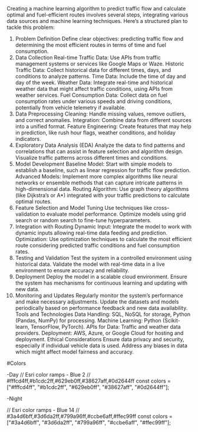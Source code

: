 Creating a machine learning algorithm to predict traffic flow and calculate optimal and fuel-efficient routes involves several steps, integrating various data sources and machine learning techniques. Here’s a structured plan to tackle this problem:

1. Problem Definition
Define clear objectives: predicting traffic flow and determining the most efficient routes in terms of time and fuel consumption.
2. Data Collection
Real-time Traffic Data: Use APIs from traffic management systems or services like Google Maps or Waze.
Historic Traffic Data: Collect historical data for different times, days, and conditions to analyze patterns.
Time Data: Include the time of day and day of the week.
Weather Data: Integrate real-time and historical weather data that might affect traffic conditions, using APIs from weather services.
Fuel Consumption Data: Collect data on fuel consumption rates under various speeds and driving conditions, potentially from vehicle telemetry if available.
3. Data Preprocessing
Cleaning: Handle missing values, remove outliers, and correct anomalies.
Integration: Combine data from different sources into a unified format.
Feature Engineering: Create features that may help in prediction, like rush hour flags, weather conditions, and holiday indicators.
4. Exploratory Data Analysis (EDA)
Analyze the data to find patterns and correlations that can assist in feature selection and algorithm design.
Visualize traffic patterns across different times and conditions.
5. Model Development
Baseline Model: Start with simple models to establish a baseline, such as linear regression for traffic flow prediction.
Advanced Models: Implement more complex algorithms like neural networks or ensemble methods that can capture intricate patterns in high-dimensional data.
Routing Algorithm: Use graph theory algorithms (like Dijkstra’s or A*) integrated with your traffic predictions to calculate optimal routes.
6. Feature Selection and Model Tuning
Use techniques like cross-validation to evaluate model performance.
Optimize models using grid search or random search to fine-tune hyperparameters.
7. Integration with Routing
Dynamic Input: Integrate the model to work with dynamic inputs allowing real-time data feeding and prediction.
Optimization: Use optimization techniques to calculate the most efficient route considering predicted traffic conditions and fuel consumption rates.
8. Testing and Validation
Test the system in a controlled environment using historical data.
Validate the model with real-time data in a live environment to ensure accuracy and reliability.
9. Deployment
Deploy the model in a scalable cloud environment.
Ensure the system has mechanisms for continuous learning and updating with new data.
10. Monitoring and Updates
Regularly monitor the system’s performance and make necessary adjustments.
Update the datasets and models periodically based on performance feedback and new data availability.
Tools and Technologies
Data Handling: SQL, NoSQL for storage, Python (Pandas, NumPy) for processing.
Machine Learning: Python (Scikit-learn, TensorFlow, PyTorch).
APIs for Data: Traffic and weather data providers.
Deployment: AWS, Azure, or Google Cloud for hosting and deployment.
Ethical Considerations
Ensure data privacy and security, especially if individual vehicle data is used.
Address any biases in data which might affect model fairness and accuracy.

#Colors

-Day
// Esri color ramps - Blue 2
// #fffcd4ff,#b1cdc2ff,#629eb0ff,#38627aff,#0d2644ff
const colors = ["#fffcd4ff", "#b1cdc2ff", "#629eb0ff", "#38627aff", "#0d2644ff"];

-Night

// Esri color ramps - Blue 14
// #3a4d6bff,#3d6da2ff,#799a96ff,#ccbe6aff,#ffec99ff
const colors = ["#3a4d6bff", "#3d6da2ff", "#799a96ff", "#ccbe6aff", "#ffec99ff"];